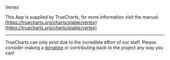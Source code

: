 Vertex

This App is supplied by TrueCharts, for more information visit the manual: [https://truecharts.org/charts/stable/vertex](https://truecharts.org/charts/stable/vertex)

---

TrueCharts can only exist due to the incredible effort of our staff.
Please consider making a [donation](https://truecharts.org/sponsor) or contributing back to the project any way you can!
